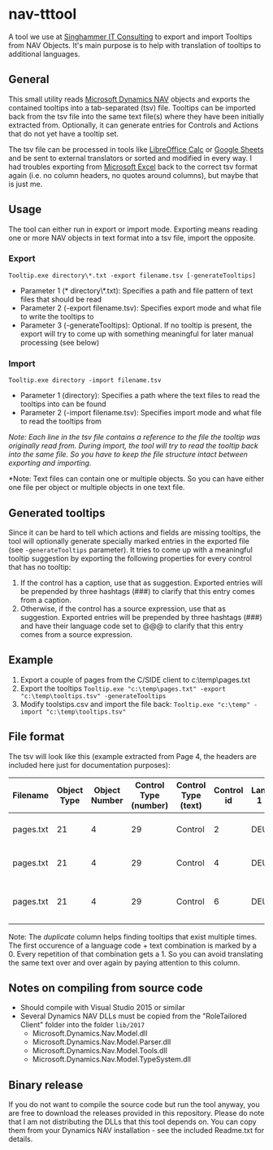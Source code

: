 # nav-tttool
A tool we use at [Singhammer IT Consulting](https://www.singhammer.com/) to export and import Tooltips from NAV Objects. It's main purpose is to help with translation of tooltips to additional languages. 

## General
This small utility reads [Microsoft Dynamics NAV](https://www.microsoft.com/en-us/dynamics365/nav-overview) objects and exports the contained tooltips into a tab-separated (tsv) file. Tooltips can be imported back from the tsv file into the same text file(s) where they have been initially extracted from. Optionally, it can generate entries for Controls and Actions that do not yet have a tooltip set.

The tsv file can be processed in tools like [LibreOffice Calc](https://www.libreoffice.org/discover/calc/) or [Google Sheets](https://docs.google.com/spreadsheets) and be sent to external translators or sorted and modified in every way. I had troubles exporting from [Microsoft Excel](https://products.office.com/excel) back to the correct tsv format again (i.e. no column headers, no quotes around columns), but maybe that is just me.

## Usage
The tool can either run in export or import mode. Exporting means reading one or more NAV objects in text format into a tsv file, import the opposite.

### Export
`Tooltip.exe directory\*.txt -export filename.tsv [-generateTooltips]`

* Parameter 1 (* directory\\*.txt): Specifies a path and file pattern of text files that should be read
* Parameter 2 (-export filename.tsv): Specifies export mode and what file to write the tooltips to
* Parameter 3 (-generateTooltips): Optional. If no tooltip is present, the export will try to come up with something meaningful for later manual processing (see below)

### Import
`Tooltip.exe directory -import filename.tsv`

* Parameter 1 (directory): Specifies a path where the text files to read the tooltips into can be found
* Parameter 2 (-import filename.tsv): Specifies import mode and what file to read the tooltips from

*Note: Each line in the tsv file contains a reference to the file the tooltip was originally read from. During import, the tool will try to read the tooltip back into the same file. So you have to keep the file structure intact between exporting and importing.*

*Note: Text files can contain one or multiple objects. So you can have either one file per object or multiple objects in one text file.

## Generated tooltips

Since it can be hard to tell which actions and fields are missing tooltips, the tool will optionally generate specially marked entries in the exported file (see `-generateTooltips` parameter). It tries to come up with a meaningful tooltip suggestion by exporting the following properties for every control that has no tooltip:

1. If the control has a caption, use that as suggestion. Exported entries will be prepended by three hashtags (###) to clarify that this entry comes from a caption.
1. Otherwise, if the control has a source expression, use that as suggestion. Exported entries will be prepended by three hashtags (###) and have their language code set to @@@ to clarify that this entry comes from a source expression.

## Example

1. Export a couple of pages from the C/SIDE client to c:\temp\pages.txt
1. Export the tooltips
`Tooltip.exe "c:\temp\pages.txt" -export "c:\temp\tooltips.tsv" -generateTooltips`
1. Modify toolstips.csv and import the file back: 
`Tooltip.exe "c:\temp" -import "c:\temp\tooltips.tsv"`

## File format

The tsv will look like this (example extracted from Page 4, the headers are included here just for documentation purposes):

Filename | Object Type | Object Number | Control Type (number) | Control Type (text) | Control id | Language 1 Code | Language 1 Tooltip | Duplicate | Language 2 Code | Language 2 Tooltip | Duplicate | ...
------ | ------- |------ | ------- |------ | ------- | ------ | ------- | ------- | ------- | ------- | ------- | ------- |
pages.txt|21|4|29|Control|2|DEU|Gibt einen Code zur Identifizierung...|0|ENU|Specifies a code to identify...|0|...
pages.txt|21|4|29|Control|4|DEU|Gibt eine Formel zur Berechnung...|0|ENU|Specifies a formula that...|0|...
pages.txt|21|4|29|Control|6|DEU|Zeigt die Datumsformel an, ...|0|ENU|Specifies the date formula if...|0|...

Note: The *duplicate* column helps finding tooltips that exist multiple times. The first occurence of a language code + text combination is marked by a 0. Every repetition of that combination gets a 1. So you can avoid translating the same text over and over again by paying attention to this column.

## Notes on compiling from source code

* Should compile with Visual Studio 2015 or similar
* Several Dynamics NAV DLLs must be copied from the "RoleTailored Client" folder into the folder `lib/2017`
  * Microsoft.Dynamics.Nav.Model.dll
  * Microsoft.Dynamics.Nav.Model.Parser.dll
  * Microsoft.Dynamics.Nav.Model.Tools.dll
  * Microsoft.Dynamics.Nav.Model.TypeSystem.dll

## Binary release

If you do not want to compile the source code but run the tool anyway, you are free to download the releases provided in this repository. Please do note that I am not distributing the DLLs that this tool depends on. You can copy them from your Dynamics NAV installation - see the included Readme.txt for details.
